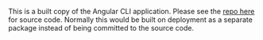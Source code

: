 This is a built copy of the Angular CLI application. Please see the 
[repo here](https://github.com/ashblue/mean-checklist-frontend) for source code. Normally this would be built on 
deployment as a separate package instead of being committed to the source code.

